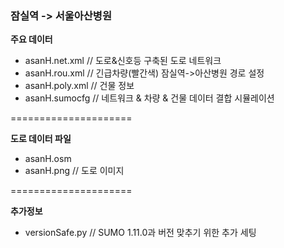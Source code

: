 ### 잠실역 -> 서울아산병원

**주요 데이터**

- asanH.net.xml // 도로&신호등 구축된 도로 네트워크
- asanH.rou.xml // 긴급차량(빨간색) 잠실역->아산병원 경로 설정
- asanH.poly.xml // 건물 정보
- asanH.sumocfg // 네트워크 & 차량 & 건물 데이터 결합 시뮬레이션


=====================

**도로 데이터 파일**

- asanH.osm
- asanH.png // 도로 이미지

=====================

**추가정보**

- versionSafe.py // SUMO 1.11.0과 버전 맞추기 위한 추가 세팅 

